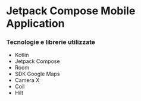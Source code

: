# Jetpack Compose Mobile Application

### Tecnologie e librerie utilizzate
- Kotlin 
- Jetpack Compose 
- Room
- SDK Google Maps
- Camera X
- Coil
- Hilt

